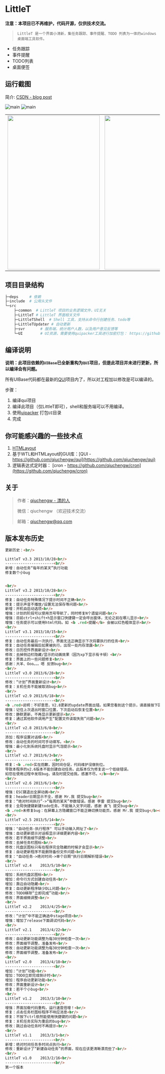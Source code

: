 ﻿# LittleT

**注意：本项目已不再维护，代码开源，仅供技术交流。**

> `LittleT 是一个界面小清新，集任务跟踪、事件提醒、TODO 列表为一体的windows桌面端工具软件。`

- 任务跟踪
- 事件提醒
- TODO列表
- 桌面便签

## 运行截图

简介: [CSDN - blog post](https://blog.csdn.net/qiuchengw/article/details/19910779)

 ![main](https://raw.githubusercontent.com/qiuchengw/littlet/master/screenshot/main.png)
 ![main](https://raw.githubusercontent.com/qiuchengw/littlet/master/screenshot/set.jpg)

<table>
	<tr>
		<td><img src="https://raw.githubusercontent.com/qiuchengw/littlet/master/screenshot/todo.png" width="300" height="500" /></td>
		<td><img src="https://raw.githubusercontent.com/qiuchengw/littlet/master/screenshot/plan.png" width="300" height="500" /></td>
	</tr>
</table>

## 项目目录结构
```sh
├─deps     # 依赖
├─include  # 公用头文件
└─src
    ├─common  # LittleT 项目的业务逻辑文件，UI无关
    ├─LittleT # LittleT 界面相关文件
    ├─LittleTShell  # Shell 工具，支持从命令行创建任务、todo等
    ├─LittleTUpdater # 自动更新
    ├─svr       # 服务端，统计用户人数，以及用户意见反馈等
    └─UI        # UI资源，需要使用quipacker工具进行加密打包： https://github.com/qiuchengw/quipacker
```

## 编译说明

**说明：此项目依赖的`UIBase`已全新重构为`QUI`项目，但是此项目并未进行更新，所以编译会有问题。** 

所有UIBase代码都在最新的[QUI](https://github.com/qiuchengw/qui)项目内了，所以对工程加以修改是可以编译的。

步骤：
1. 编译qui项目
2. 编译此项目（仅LittleT即可），shell和服务端可以不用编译。
3. 使用[uipacker](https://github.com/qiuchengw/quipacker) 打包`UI`目录
4. 完成

## 你可能感兴趣的一些技术点
1. [HTMLayout](https://terrainformatica.com/a-homepage-section/htmlayout/)
2. 基于WTL和HTMLayout的GUI库：[QUI - https://github.com/qiuchengw/qui](https://github.com/qiuchengw/qui)
3. 逻辑表达式定时器： [cron - https://github.com/qiuchengw/cron](https://github.com/qiuchengw/cron)


## 关于

> 作者：[qiuchengw - 漂的人](https://piaode.ren) 
> 
> 微信：qiuchengw （欢迎技术交流） 
> 
> 邮箱：qiuchengw@qq.com


## 版本发布历史

```html
更新历史：<br/>

LittleT v3.3 2013/10/28<br/>
----------------------<br/>
新增：自动任务“每年的某天”执行功能
修复数个小bug


<br/>
LittleT v3.2 2013/10/28<br/>
----------------------<br/>
修复：自动任务特殊情况下提示时间不正确<br/>
修复：提示声音不播放/设置无法保存等问题<br/>
新增：开机自启动选项<br/>
增强：计划的阶段可以使用页号导航了，同时修复N个遗留问题<br/>
增强：目前ctrl+shift+h显示窗口快捷键一定会呼出窗体，无论之前在哪儿显示<br/>
增强：任务提示可以使用html代码。如 <b .red>提醒</b> 会被以红色粗体显示<br/>
<br/>
LittleT v3.1 2013/10/15<br/>
----------------------<br/>
修复：自动任务最后一次执行，界面无法正确显示下次将要执行的任务<br/>
修复：自动任务编辑后如果被执行，出现一处内存泄露<br/>
修改：日历控件界面新设计<br/>
修改：去掉侧边栏隐藏/显示的动画效果（因为xp下显示有卡顿）<br/>
修复：界面上的一些问题修复<br/>
感谢：大羊、Ooo。。。嗯 反馈bug<br/>
<br/>
LittleT v3.0 2013/6/28<br/>
----------------------<br/>
修改：“计划”界面重新设计<br/>
修复：关机任务不能被取消bug<br/>
<br/>
LittleT v2.9 2013/6/18<br/>
----------------------<br/>
<b .red>说明：不好意思，V2.8更新的update界面出错。如果您看到这个提示，请直接按下回车键，软件即可自动升级。</b><br/>
增强：记住上次退出时窗口位置，下次启动后恢复位置<br/>
修改：静默更新，不再显示更新提示<br/>
修复：通过其他软件调用产生“配置文件读取失败”问题<br/>
<br/>
LittleT v2.8 2013/6/8<br/>
----------------------<br/>
添加：程序设置对话框<br/>
修改：自动任务的时间可手动填写。<br/>
增强：最小化到系统托盘时显示气泡提示<br/>
<br/>
LittleT v2.7 2013/6/3<br/>
----------------------<br/>
修复：<b .red>实在抱歉，因时间仓促，代码维护没做到位。
导致本程序的v2.6版本不能创建自动任务。此版本仅为修复这一个低级错误。
如您在使用过程中发现bug，请及时提交给我。感激不尽。</b><br/>
<br/>
LittleT v2.6 2013/6/1<br/>
----------------------<br/>
增强：ESC键退出全屏动画<br/>
修复：header日期显示不全，感谢 Mr.我 提交bug<br/>
修复：“绝对时间执行”->“每周的某天”参数错误。感谢 李雷 提交bug<br/>
修复：全局快捷键新建todo任务，不能输入文字问题，感谢 袁飞 提交bug<br/>
<b .red>未修复bug：在屏幕上方隐藏窗口不能正确切换功能页。感谢 Mr.我 提交bug</b><br/>
<br/>
LittleT v2.5 2013/5/14<br/>
----------------------<br/>
增强："自动任务-执行程序" 可以手动输入网址了<br/>
增强：自动更新提示对话框显示详细更新内容<br/>
修改：若干界面细节调整<br/>
修改：去掉任务栏图标<br/>
修改：托盘区图标只有在程序完全隐藏的时候才会显示<br/>
修复：自动更新程序不能删除备份文件问题<br/>
修复："自动任务->绝对时间->单个日期"执行日期解析错误<br/>
<br/>
LittleT v2.4	2013/5/10<br/>
----------------------<br/>
增加：系统托盘区图标<br/>
增加：命令行方式创建自动任务<br/>
增加：靠边自动隐藏<br/>
修复：自动更新程序缺少DLL问题<br/>
修改：TODO移除“立即完成”功能<br/>
修改：界面细微调整<br/>
<br/>
LittleT v2.2	2013/4/25<br/>
----------------------<br/>
修改：“计划”中不能正确选中stage项目<br/>
增强：增加了release下面调试代码<br/>
<br/>
LittleT v2.1	2013/4/22<br/>
----------------------<br/>
修改：自动更新功能调整为每30分钟检查一次<br/>
修改：界面细节调整，准备发布<br/>
修改：自动更新功能调整为每30分钟检查一次<br/>
修改：界面细节调整，准备发布<br/>
<br/>
LittleT v2.0	2013/4/18<br/>
----------------------<br/>
增加：“计划”功能<br/>
增加：TODO立即完成倒计时<br/>
增加：程序自动更新功能<br/>
修改：界面重新设计<br/>
修复：若干个小bug<br/>
<br/>
LittleT v1.2	2013/3/18<br/>
----------------------<br/>
增强：界面加载代码重构，运行速度倍增！<br/>
修复：点击任务栏图标程序不响应消息<br/>
修复：不按下ctrl依然能使用快捷键的问题<br/>
修复：关机任务实际为重启的bug<br/>
修改：跳过自动任务时不再提示<br/>
<br/>
LittleT v1.1	2013/3/1<br/>
----------------------<br/>
新增：绝对时间任务多时间点执行<br/>
修改：重新设计了“新建自动任务”的界面，现在应该更清晰漂亮些了<br/>
<br/>
LittleT v1.0	2013/2/16<br/>
----------------------<br/>
第一个版本
```